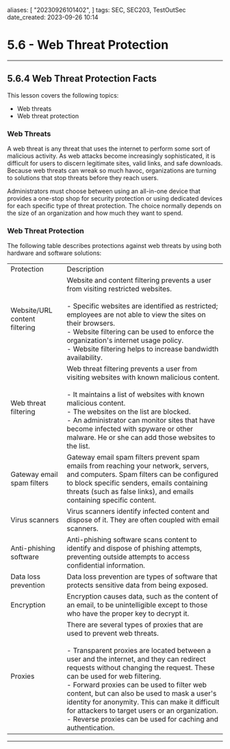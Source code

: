 

aliases: [ "20230926101402",  ]
tags: SEC, SEC203, TestOutSec
date_created: 2023-09-26 10:14

# 5.6 - Web Threat Protection
---
## 5.6.4 Web Threat Protection Facts
This lesson covers the following topics:
- Web threats
- Web threat protection

### Web Threats
A web threat is any threat that uses the internet to perform some sort of malicious activity. As web attacks become increasingly sophisticated, it is difficult for users to discern legitimate sites, valid links, and safe downloads. Because web threats can wreak so much havoc, organizations are turning to solutions that stop threats before they reach users.

Administrators must choose between using an all-in-one device that provides a one-stop shop for security protection or using dedicated devices for each specific type of threat protection. The choice normally depends on the size of an organization and how much they want to spend.

### Web Threat Protection
The following table describes protections against web threats by using both hardware and software solutions:

|   |   |
|---|---|
|Protection|Description|
|Website/URL content filtering|Website and content filtering prevents a user from visiting restricted websites.<br><br>- Specific websites are identified as restricted; employees are not able to view the sites on their browsers.<br>- Website filtering can be used to enforce the organization's internet usage policy.<br>- Website filtering helps to increase bandwidth availability.|
|Web threat filtering|Web threat filtering prevents a user from visiting websites with known malicious content.<br><br>- It maintains a list of websites with known malicious content.<br>- The websites on the list are blocked.<br>- An administrator can monitor sites that have become infected with spyware or other malware. He or she can add those websites to the list.|
|Gateway email spam filters|Gateway email spam filters prevent spam emails from reaching your network, servers, and computers. Spam filters can be configured to block specific senders, emails containing threats (such as false links), and emails containing specific content.|
|Virus scanners|Virus scanners identify infected content and dispose of it. They are often coupled with email scanners.|
|Anti-phishing software|Anti-phishing software scans content to identify and dispose of phishing attempts, preventing outside attempts to access confidential information.|
|Data loss prevention|Data loss prevention are types of software that protects sensitive data from being exposed.|
|Encryption|Encryption causes data, such as the content of an email, to be unintelligible except to those who have the proper key to decrypt it.|
|Proxies|There are several types of proxies that are used to prevent web threats.<br><br>- Transparent proxies are located between a user and the internet, and they can redirect requests without changing the request. These can be used for web filtering.<br>- Forward proxies can be used to filter web content, but can also be used to mask a user's identity for anonymity. This can make it difficult for attackers to target users or an organization.<br>- Reverse proxies can be used for caching and authentication.|

---

